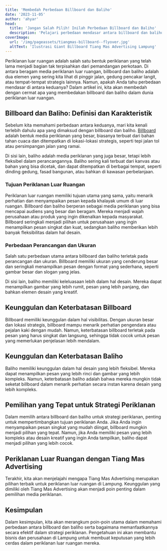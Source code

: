```yaml
---
title: 'Membedah Perbedaan Billboard dan Baliho'
date: '2023-11-05'
author: 'ahyar'
head:
  title: 'Jangan Salah Pilih! Inilah Perbedaan Billboard dan Baliho'
  description: 'Pelajari perbedaan mendasar antara billboard dan baliho serta implikasinya pada strategi periklanan luar ruangan. Temukan wawasan tentang periklanan Lampung bersama Tiang Mas Advertising'
coverImage:
  url: '/img/pageassets/tiangmas-billboard--flyover.jpg'
  altText: 'Ilustrasi Giant Billboard Tiang Mas Advertising Lampung'
---
```

Periklanan luar ruangan adalah salah satu bentuk periklanan yang telah lama menjadi bagian tak terpisahkan dari pemandangan perkotaan. Di antara beragam media periklanan luar ruangan, billboard dan baliho adalah dua elemen yang sering kita lihat di pinggir jalan, gedung pencakar langit, atau tempat-tempat strategis lainnya. Namun, apakah Anda tahu perbedaan mendasar di antara keduanya? Dalam artikel ini, kita akan membedah dengan cermat apa yang membedakan billboard dan baliho dalam dunia periklanan luar ruangan.
<!--more-->

## Billboard dan Baliho: Definisi dan Karakteristik

Sebelum kita memahami perbedaan antara keduanya, mari kita kenali terlebih dahulu apa yang dimaksud dengan billboard dan baliho. [Billboard](/layanan/billboard) adalah bentuk media periklanan yang besar, biasanya terbuat dari bahan tahan cuaca dan ditempatkan di lokasi-lokasi strategis, seperti tepi jalan tol atau persimpangan jalan yang ramai. 

Di sisi lain, baliho adalah media periklanan yang juga besar, tetapi lebih fleksibel dalam perancangannya. Baliho sering kali terbuat dari kanvas atau bahan yang bisa dicetak, dan dapat ditempatkan di berbagai tempat, seperti dinding gedung, fasad bangunan, atau bahkan di kawasan perbelanjaan.

### Tujuan Periklanan Luar Ruangan

Periklanan luar ruangan memiliki tujuan utama yang sama, yaitu menarik perhatian dan menyampaikan pesan kepada khalayak umum di luar ruangan. Billboard dan baliho berperan sebagai media periklanan yang bisa mencapai audiens yang besar dan beragam. Mereka menjadi wajah perusahaan atau produk yang ingin dikenalkan kepada masyarakat. Billboard seringkali menjadi pilihan untuk perusahaan yang ingin menampilkan pesan singkat dan kuat, sedangkan baliho memberikan lebih banyak fleksibilitas dalam hal desain.

### Perbedaan Perancangan dan Ukuran

Salah satu perbedaan utama antara billboard dan baliho terletak pada perancangan dan ukuran. Billboard memiliki ukuran yang cenderung besar dan seringkali menampilkan pesan dengan format yang sederhana, seperti gambar besar dan slogan yang jelas.

Di sisi lain, baliho memiliki keleluasaan lebih dalam hal desain. Mereka dapat menampilkan gambar yang lebih rumit, pesan yang lebih panjang, dan bahkan elemen desain yang kreatif.

## Keunggulan dan Keterbatasan Billboard

Billboard memiliki keunggulan dalam hal visibilitas. Dengan ukuran besar dan lokasi strategis, billboard mampu menarik perhatian pengendara atau pejalan kaki dengan mudah. Namun, keterbatasan billboard terletak pada pesan yang harus singkat dan langsung, sehingga tidak cocok untuk pesan yang memerlukan penjelasan lebih mendalam.

## Keunggulan dan Keterbatasan Baliho

Baliho memiliki keunggulan dalam hal desain yang lebih fleksibel. Mereka dapat menampilkan pesan yang lebih rinci dan gambar yang lebih kompleks. Namun, keterbatasan baliho adalah bahwa mereka mungkin tidak seketat billboard dalam menarik perhatian secara instan karena desain yang lebih kompleks.

## Pemilihan yang Tepat untuk Strategi Periklanan

Dalam memilih antara billboard dan baliho untuk strategi periklanan, penting untuk mempertimbangkan tujuan periklanan Anda. Jika Anda ingin menyampaikan pesan singkat yang mudah diingat, billboard mungkin menjadi pilihan yang tepat. Namun, jika Anda memiliki pesan yang lebih kompleks atau desain kreatif yang ingin Anda tampilkan, baliho dapat menjadi pilihan yang lebih cocok.


## Periklanan Luar Ruangan dengan Tiang Mas Advertising

Terakhir, kita akan menjelajahi mengapa Tiang Mas Advertising merupakan pilihan terbaik untuk periklanan luar ruangan di Lampung. Keunggulan yang dimiliki oleh Tiang Mas Advertising akan menjadi poin penting dalam pemilihan media periklanan.

## Kesimpulan

Dalam kesimpulan, kita akan merangkum poin-poin utama dalam memahami perbedaan antara billboard dan baliho serta bagaimana memanfaatkannya secara efektif dalam strategi periklanan. Pengetahuan ini akan membantu bisnis dan perusahaan di Lampung untuk membuat keputusan yang lebih cerdas dalam periklanan luar ruangan mereka.